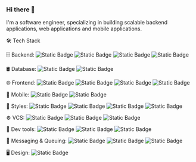 ### Hi there 👋

I'm a software engineer, specializing in building scalable backend applications, web applications and mobile applications.

🛠  Tech Stack

🗄  Backend:  ![Static Badge](https://img.shields.io/badge/GoLang-black?logo=go) ![Static Badge](https://img.shields.io/badge/Express.js-black?logo=express) ![Static Badge](https://img.shields.io/badge/Nest.js-brown?logo=nestjs) ![Static Badge](https://img.shields.io/badge/Fastify-black?logo=fastify)

🛢  Database:  ![Static Badge](https://img.shields.io/badge/Mongo%20DB-green?logo=mongodb) ![Static Badge](https://img.shields.io/badge/Postgresql-white?logo=postgresql)

🌐  Frontend: ![Static Badge](https://img.shields.io/badge/React-blue?logo=react) ![Static Badge](https://img.shields.io/badge/Next.js-black?logo=next.js) ![Static Badge](https://img.shields.io/badge/Alpine.js-white?logo=alpine.js) ![Static Badge](https://img.shields.io/badge/Svelte-orange?logo=svelte)

📱  Mobile: ![Static Badge](https://img.shields.io/badge/React%20Native-darkblue?logo=react) ![Static Badge](https://img.shields.io/badge/Expo-black?logo=expo)

💄  Styles:  ![Static Badge](https://img.shields.io/badge/CSS-blue?logo=css) ![Static Badge](https://img.shields.io/badge/SASS-pink?logo=sass)
 ![Static Badge](https://img.shields.io/badge/TailwindCSS-blue?logo=tailwindcss) ![Static Badge](https://img.shields.io/badge/MUI-green?logo=mui)

⚙️  VCS:   ![Static Badge](https://img.shields.io/badge/Git-yellow?logo=git)
 ![Static Badge](https://img.shields.io/badge/GitHub-black?logo=GitHub) ![Static Badge](https://img.shields.io/badge/Bitbucket-blue?logo=Bitbucket)

🔧  Dev tools:  ![Static Badge](https://img.shields.io/badge/Nvim-white?logo=neovim) ![Static Badge](https://img.shields.io/badge/Visual%20Studio%20Code-blue) ![Static Badge](https://img.shields.io/badge/Lazygit-black?logo=refinedgithub)

📩 Messaging & Queuing: ![Static Badge](https://img.shields.io/badge/Redis-orange?logo=redis) ![Static Badge](https://img.shields.io/badge/Kafka-231F20?logo=apachekafka) ![Static Badge](https://img.shields.io/badge/Rabbitmq-white?logo=rabbitmq)

🖥  Design:  ![Static Badge](https://img.shields.io/badge/Figma-purple?logo=Figma)
